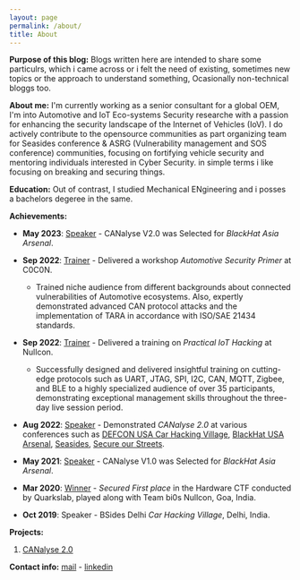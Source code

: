```yaml
---
layout: page
permalink: /about/
title: About
---
```

**Purpose of this blog:** Blogs written here are intended to share some particulrs, which i came across or i felt the need of existing, sometimes new topics or the approach to understand something, Ocasionally non-technical bloggs too.

**About me:** I'm currently working as a senior consultant for a global OEM, I'm into Automotive and IoT Eco-systems Security researche with a passion for enhancing the security landscape of the Internet of Vehicles (IoV). I do actively contribute to the opensource communities as part organizing team for Seasides conference  & ASRG (Vulnerability management and SOS conference)  communities, focusing on fortifying vehicle security and mentoring individuals interested in Cyber Security. in simple terms i like focusing on breaking and securing things.


**Education:** Out of contrast, I studied Mechanical ENgineering and i posses a bachelors degeree in the same.  

**Achievements:**

- **May 2023**: [Speaker](https://www.blackhat.com/asia-23/arsenal/schedule/index.html#canalyse---a-vehicle-network-analysis-and-attack-tool-30723) - CANalyse V2.0 was Selected for *BlackHat Asia Arsenal*.

- **Sep 2022**: [Trainer](https://india.c0c0n.org/2022/ws-automotive-Security-primer) - Delivered a workshop *Automotive Security Primer* at C0C0N.
  - Trained niche audience from different backgrounds about connected vulnerabilities of Automotive ecosystems. Also, expertly demonstrated advanced CAN protocol attacks and the implementation of TARA in accordance with ISO/SAE 21434 standards.

- **Sep 2022**: [Trainer](https://nullcon.net/goa-2022/training/practical-iot-hacking/) - Delivered a training on *Practical IoT Hacking* at Nullcon.
  - Successfully designed and delivered insightful training on cutting-edge protocols such as UART, JTAG, SPI, I2C, CAN, MQTT, Zigbee, and BLE to a highly specialized audience of over 35 participants, demonstrating exceptional management skills throughout the three-day live session period.

- **Aug 2022**: [Speaker](https://github.com/canalyse/CANalyse) - Demonstrated *CANalyse 2.0* at various conferences such as [DEFCON USA Car Hacking Village](https://www.carhackingvillage.com/talks), [BlackHat USA Arsenal](https://www.blackhat.com/us-22/arsenal/schedule/presenters.html#kartheek-lade-41926), [Seasides](https://seasides.net/speakers/kartheek_lade/), [Secure our Streets](https://sos.asrg.io/schedule-and-presentations/).

- **May 2021**: [Speaker](https://www.blackhat.com/asia-21/arsenal/schedule/#canalyse-a-vehicle-network-analysis-and-attack-tool-22640) - CANalyse V1.0 was Selected for *BlackHat Asia Arsenal*.

- **Mar 2020**: [Winner](https://twitter.com/doegox/status/1237063162635210752) - *Secured First place* in the Hardware CTF conducted by Quarkslab, played along with Team bi0s Nullcon, Goa, India.

- **Oct 2019**: Speaker - BSides Delhi *Car Hacking Village*, Delhi, India.



**Projects:**
1. [CANalyse 2.0 ](https://github.com/canalyse/CANalyse-2.0)

**Contact info:** [mail](mailto:contact@kartheeklade.com) - [linkedin](https://www.linkedin.com/in/Kartheeklade/)  
